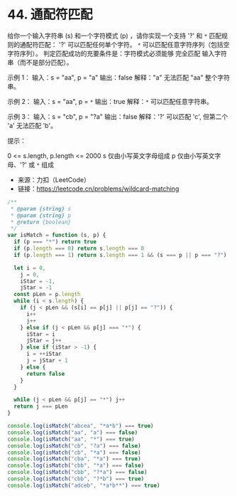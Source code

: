 # 44. 通配符匹配

给你一个输入字符串 (s) 和一个字符模式 (p) ，请你实现一个支持 '?' 和 `*` 匹配规则的通配符匹配：
'?' 可以匹配任何单个字符。
`*` 可以匹配任意字符序列（包括空字符序列）。
判定匹配成功的充要条件是：字符模式必须能够 完全匹配 输入字符串（而不是部分匹配）。

示例 1：
输入：s = "aa", p = "a"
输出：false
解释："a" 无法匹配 "aa" 整个字符串。

示例 2：
输入：s = "aa", p = `*`
输出：true
解释：`*` 可以匹配任意字符串。

示例 3：
输入：s = "cb", p = "?a"
输出：false
解释：'?' 可以匹配 'c', 但第二个 'a' 无法匹配 'b'。

提示：

0 <= s.length, p.length <= 2000
s 仅由小写英文字母组成
p 仅由小写英文字母、'?' 或 `*` 组成

- 来源：力扣（LeetCode）
- 链接：https://leetcode.cn/problems/wildcard-matching

```javascript
/**
 * @param {string} s
 * @param {string} p
 * @return {boolean}
 */
var isMatch = function (s, p) {
  if (p === "*") return true
  if (p.length === 0) return s.length === 0
  if (p.length === 1) return s.length === 1 && (s === p || p === "?")

  let i = 0,
    j = 0,
    iStar = -1,
    jStar = -1
  const pLen = p.length
  while (i < s.length) {
    if (j < pLen && (s[i] == p[j] || p[j] == "?")) {
      i++
      j++
    } else if (j < pLen && p[j] === "*") {
      iStar = i
      jStar = j++
    } else if (iStar > -1) {
      i = ++iStar
      j = jStar + 1
    } else {
      return false
    }
  }

  while (j < pLen && p[j] == "*") j++
  return j === pLen
}

console.log(isMatch("abcea", "*a*b") === true)
console.log(isMatch("aa", "a") === false)
console.log(isMatch("aa", "*") === true)
console.log(isMatch("cb", "?a") === false)
console.log(isMatch("cb", "*a") === false)
console.log(isMatch("cba", "*a") === true)
console.log(isMatch("cbb", "*a") === false)
console.log(isMatch("cbb", "?*a") === false)
console.log(isMatch("cbb", "?*b") === true)
console.log(isMatch("adceb", "*a*b**") === true)
```

